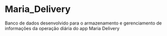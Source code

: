 # Maria_Delivery
Banco de dados desenvolvido para o armazenamento e gerenciamento de informações da operação diária do app Maria Delivery
